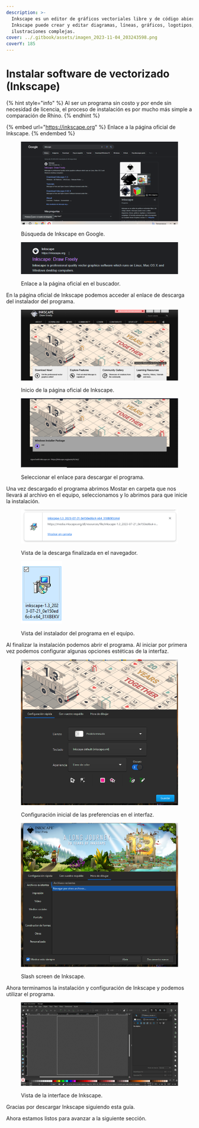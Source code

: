 ```yaml
---
description: >-
  Inkscape es un editor de gráficos vectoriales libre y de código abierto.
  Inkscape puede crear y editar diagramas, líneas, gráficos, logotipos, e
  ilustraciones complejas.
cover: ../.gitbook/assets/imagen_2023-11-04_203243598.png
coverY: 185
---
```


# Instalar software de vectorizado (Inkscape)

{% hint style="info" %}
Al ser un programa sin costo y por ende sin necesidad de licencia, el proceso de instalación es por mucho más simple a comparación de Rhino.
{% endhint %}

{% embed url="https://inkscape.org" %}
Enlace a la página oficial de Inkscape.
{% endembed %}

<div>

<figure><img src="../.gitbook/assets/imagen_2023-11-04_185401450.png" alt=""><figcaption><p>Búsqueda de Inkscape en Google.</p></figcaption></figure>

 

<figure><img src="../.gitbook/assets/imagen_2023-11-04_185413794.png" alt=""><figcaption><p>Enlace a la página oficial en el buscador.</p></figcaption></figure>

</div>

En la página oficial de Inkscape podemos acceder al enlace de descarga del instalador del programa.

<figure><img src="../.gitbook/assets/imagen_2023-11-04_185546843.png" alt=""><figcaption><p>Inicio de la página oficial de Inkscape.</p></figcaption></figure>

<figure><img src="../.gitbook/assets/imagen_2023-11-04_185605207.png" alt=""><figcaption><p>Seleccionar el enlace para descargar el programa.</p></figcaption></figure>

Una vez descargado el programa abrimos Mostar en carpeta que nos llevará al archivo en el equipo, seleccionamos y lo abrimos para que inicie la instalación.



<div>

<figure><img src="../.gitbook/assets/imagen_2023-11-04_185809733.png" alt=""><figcaption><p>Vista de la descarga finalizada en el navegador.</p></figcaption></figure>

 

<figure><img src="../.gitbook/assets/imagen_2023-11-04_185820376.png" alt=""><figcaption><p>Vista del instalador del programa en el equipo.</p></figcaption></figure>

</div>

Al finalizar la instalación podemos abrir el programa. Al iniciar por primera vez podemos configurar algunas opciones estéticas de la interfaz.

<div>

<figure><img src="../.gitbook/assets/imagen_2023-11-04_185847184.png" alt=""><figcaption><p>Configuración inicial de las preferencias en el interfaz.</p></figcaption></figure>

 

<figure><img src="../.gitbook/assets/imagen_2023-11-04_185857794.png" alt=""><figcaption><p>Slash screen de Inkscape.</p></figcaption></figure>

</div>

Ahora terminamos la instalación y configuración de Inkscape y podemos utilizar el programa.

<figure><img src="../.gitbook/assets/imagen_2023-11-04_185908652.png" alt=""><figcaption><p>Vista de la interface de Inkscape.</p></figcaption></figure>

Gracias por descargar Inkscape siguiendo esta guía.

&#x20;Ahora estamos listos para avanzar a la siguiente sección.
